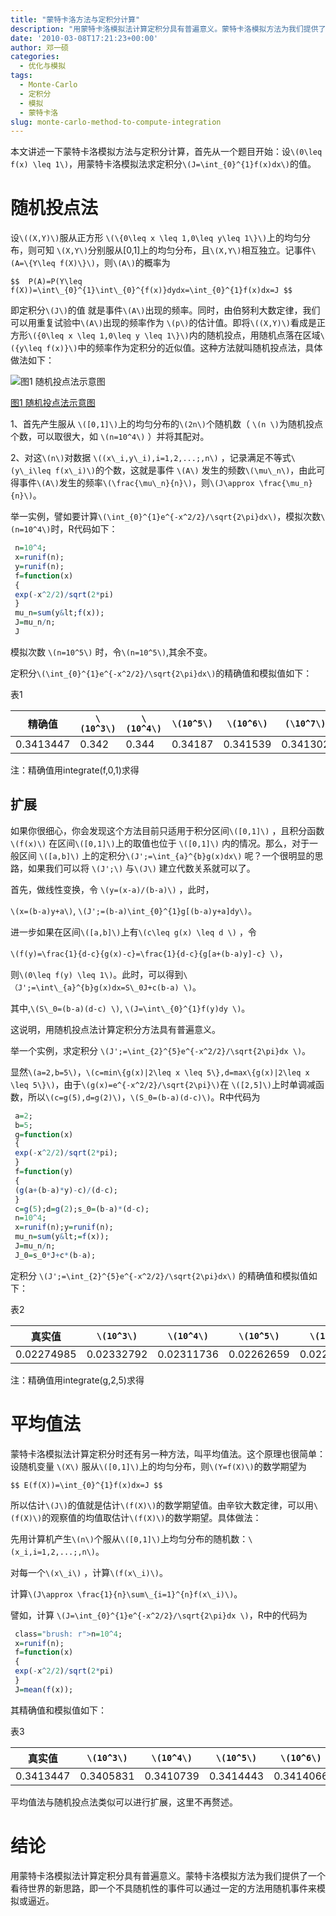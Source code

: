 ```yaml
---
title: "蒙特卡洛方法与定积分计算"
description: "用蒙特卡洛模拟法计算定积分具有普遍意义。蒙特卡洛模拟方法为我们提供了一个看待世界的新思路，即一个不具随机性的事件可以通过一定的方法用随机事件来模拟或逼近。"
date: '2010-03-08T17:21:23+00:00'
author: 邓一硕
categories:
  - 优化与模拟
tags:
  - Monte-Carlo
  - 定积分
  - 模拟
  - 蒙特卡洛
slug: monte-carlo-method-to-compute-integration
---
```


本文讲述一下蒙特卡洛模拟方法与定积分计算，首先从一个题目开始：设`\(0\leq f(x) \leq 1\)`，用蒙特卡洛模拟法求定积分`\(J=\int_{0}^{1}f(x)dx\)`的值。

# 随机投点法

设`\((X,Y)\)`服从正方形 `\(\{0\leq x \leq 1,0\leq y\leq 1\}\)`上的均匀分布，则可知 `\(X,Y\)`分别服从[0,1]上的均匀分布，且`\(X,Y\)`相互独立。记事件`\(A=\{Y\leq f(X)\}\)`，则`\(A\)`的概率为

`$$  P(A)=P(Y\leq f(X))=\int\_{0}^{1}\int\_{0}^{f(x)}dydx=\int_{0}^{1}f(x)dx=J $$`

即定积分`\(J\)`的值 就是事件`\(A\)`出现的频率。同时，由伯努利大数定律，我们可以用重复试验中`\(A\)`出现的频率作为 `\(p\)`的估计值。即将`\((X,Y)\)`看成是正方形`\({0\leq x \leq 1,0\leq y \leq 1\}\)`内的随机投点，用随机点落在区域`\({y\leq f(x)}\)`中的频率作为定积分的近似值。这种方法就叫随机投点法，具体做法如下：

![图1 随机投点法示意图](https://cos.name/wp-content/uploads/2010/03/m5.png)

[图1 随机投点法示意图](https://cos.name/wp-content/uploads/2010/03/m5.png)

1、首先产生服从 `\([0,1]\)`上的均匀分布的`\(2n\)`个随机数（ `\(n \)`为随机投点个数，可以取很大，如 `\(n=10^4\)` ）并将其配对。

2、对这`\(n\)`对数据 `\((x\_i,y\_i),i=1,2,...;,n\)` ，记录满足不等式`\(y\_i\leq f(x\_i)\)`的个数，这就是事件 `\(A\)` 发生的频数`\(\mu\_n\)`，由此可得事件`\(A\)`发生的频率`\(\frac{\mu\_n}{n}\)`，则`\(J\approx \frac{\mu_n} {n}\)`。

举一实例，譬如要计算`\(\int_{0}^{1}e^{-x^2/2}/\sqrt{2\pi}dx\)`，模拟次数`\(n=10^4\)`时，R代码如下：

```r 
 n=10^4;
 x=runif(n);
 y=runif(n);
 f=function(x)
 {
 exp(-x^2/2)/sqrt(2*pi)
 }
 mu_n=sum(y&lt;f(x));
 J=mu_n/n;
 J
 ```

模拟次数 `\(n=10^5\)` 时，令`\(n=10^5\)`,其余不变。

定积分`\(\int_{0}^{1}e^{-x^2/2}/\sqrt{2\pi}dx\)`的精确值和模拟值如下：

表1

|   精确值   | `\(10^3\)` | `\(10^4\)` | `\(10^5\)` | `\(10^6\)` | `(\10^7\)` |
|-----------|------------|------------|------------|------------|------------|
| 0.3413447 |    0.342   |    0.344   |   0.34187  |  0.341539  |  0.341302  |


注：精确值用integrate(f,0,1)求得


## 扩展

如果你很细心，你会发现这个方法目前只适用于积分区间`\([0,1]\)` ，且积分函数 `\(f(x)\)` 在区间`\([0,1]\)`上的取值也位于 `\([0,1]\)` 内的情况。那么，对于一般区间 `\([a,b]\)` 上的定积分`\(J';=\int_{a}^{b}g(x)dx\)` 呢？一个很明显的思路，如果我们可以将 `\(J';\)` 与`\(J\)` 建立代数关系就可以了。

首先，做线性变换，令 `\(y=(x-a)/(b-a)\)` ，此时，

`\(x=(b-a)y+a\)`, `\(J';=(b-a)\int_{0}^{1}g[(b-a)y+a]dy\)`。

进一步如果在区间`\([a,b]\)`上有`\(c\leq g(x) \leq d \)` ，令

`\(f(y)=\frac{1}{d-c}{g(x)-c}=\frac{1}{d-c}{g[a+(b-a)y]-c} \)`，

则`\(0\leq f(y) \leq 1\)`。此时，可以得到`\（J';=\int\_{a}^{b}g(x)dx=S\_0J+c(b-a) \)`。

其中,`\(S\_0=(b-a)(d-c) \)`, `\(J=\int\_{0}^{1}f(y)dy \)`。

这说明，用随机投点法计算定积分方法具有普遍意义。

举一个实例，求定积分 `\(J';=\int_{2}^{5}e^{-x^2/2}/\sqrt{2\pi}dx \)`。

显然`\(a=2,b=5\)`，`\(c=min\{g(x)|2\leq x \leq 5\},d=max\{g(x)|2\leq x \leq 5\}\)`，由于`\(g(x)=e^{-x^2/2}/\sqrt{2\pi}\)`在 `\([2,5]\)`上时单调减函数，所以`\(c=g(5),d=g(2)\)`，`\(S_0=(b-a)(d-c)\)`。R中代码为

```r
 a=2;
 b=5;
 g=function(x)
 {
 exp(-x^2/2)/sqrt(2*pi);
 }
 f=function(y)
 {
 (g(a+(b-a)*y)-c)/(d-c);
 }
 c=g(5);d=g(2);s_0=(b-a)*(d-c);
 n=10^4;
 x=runif(n);y=runif(n);
 mu_n=sum(y&lt;=f(x));
 J=mu_n/n;
 J_0=s_0*J+c*(b-a);
```

定积分 `\(J';=\int_{2}^{5}e^{-x^2/2}/\sqrt{2\pi}dx\)` 的精确值和模拟值如下：

表2

|   真实值   | `\(10^3\)` | `\(10^4\)` | `\(10^5\)` | `\(10^6\)` | `\(10^7\)` |
|-----------|------------|------------|------------|------------|------------|
| 0.02274985| 0.02332792 | 0.02311736 | 0.02262659 | 0.02284152 | 0.02278524 |

注：精确值用integrate(g,2,5)求得

# 平均值法

蒙特卡洛模拟法计算定积分时还有另一种方法，叫平均值法。这个原理也很简单：设随机变量 `\(X\)` 服从`\([0,1]\)`上的均匀分布，则`\(Y=f(X)\)`的数学期望为

`$$ E(f(X))=\int_{0}^{1}f(x)dx=J $$`

所以估计`\(J\)`的值就是估计`\(f(X)\)`的数学期望值。由辛钦大数定律，可以用`\(f(X)\)`的观察值的均值取估计`\(f(X)\)`的数学期望。具体做法：

先用计算机产生`\(n\)`个服从`\([0,1]\)`上均匀分布的随机数：`\(x_i,i=1,2,...;,n\)`。

对每一个`\(x\_i\)` ，计算`\(f(x\_i)\)`。

计算`\(J\approx \frac{1}{n}\sum\_{i=1}^{n}f(x\_i)\)`。

譬如，计算 `\(J=\int_{0}^{1}e^{-x^2/2}/\sqrt{2\pi}dx \)`，R中的代码为

```r
 class="brush: r">n=10^4;
 x=runif(n);
 f=function(x)
 {
 exp(-x^2/2)/sqrt(2*pi)
 }
 J=mean(f(x));
 ```

其精确值和模拟值如下：
  
表3

|   真实值   | `\(10^3\)` | `\(10^4\)` | `\(10^5\)` | `\(10^6\)` | `\(10^7\)` |
|-----------|------------|------------|------------|------------|------------|
| 0.3413447 |  0.3405831 |  0.3410739 |  0.3414443 |  0.3414066 |  0.3413366 |


平均值法与随机投点法类似可以进行扩展，这里不再赘述。


# 结论

用蒙特卡洛模拟法计算定积分具有普遍意义。蒙特卡洛模拟方法为我们提供了一个看待世界的新思路，即一个不具随机性的事件可以通过一定的方法用随机事件来模拟或逼近。

